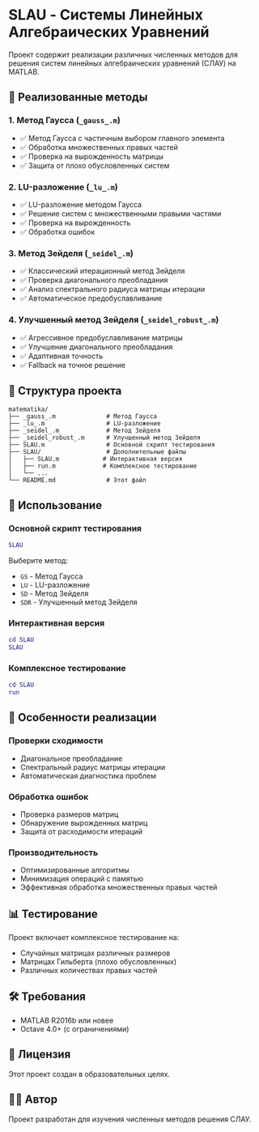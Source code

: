 # SLAU - Системы Линейных Алгебраических Уравнений

Проект содержит реализации различных численных методов для решения систем линейных алгебраических уравнений (СЛАУ) на MATLAB.

## 🚀 Реализованные методы

### 1. Метод Гаусса (`_gauss_.m`)
- ✅ Метод Гаусса с частичным выбором главного элемента
- ✅ Обработка множественных правых частей
- ✅ Проверка на вырожденность матрицы
- ✅ Защита от плохо обусловленных систем

### 2. LU-разложение (`_lu_.m`)
- ✅ LU-разложение методом Гаусса
- ✅ Решение систем с множественными правыми частями
- ✅ Проверка на вырожденность
- ✅ Обработка ошибок

### 3. Метод Зейделя (`_seidel_.m`)
- ✅ Классический итерационный метод Зейделя
- ✅ Проверка диагонального преобладания
- ✅ Анализ спектрального радиуса матрицы итерации
- ✅ Автоматическое предобуславливание

### 4. Улучшенный метод Зейделя (`_seidel_robust_.m`)
- ✅ Агрессивное предобуславливание матрицы
- ✅ Улучшение диагонального преобладания
- ✅ Адаптивная точность
- ✅ Fallback на точное решение

## 📁 Структура проекта

```
matematika/
├── _gauss_.m              # Метод Гаусса
├── _lu_.m                 # LU-разложение
├── _seidel_.m             # Метод Зейделя
├── _seidel_robust_.m      # Улучшенный метод Зейделя
├── SLAU.m                 # Основной скрипт тестирования
├── SLAU/                  # Дополнительные файлы
│   ├── SLAU.m            # Интерактивная версия
│   ├── run.m             # Комплексное тестирование
│   └── ...
└── README.md              # Этот файл
```

## 🎯 Использование

### Основной скрипт тестирования
```matlab
SLAU
```

Выберите метод:
- `GS` - Метод Гаусса
- `LU` - LU-разложение  
- `SD` - Метод Зейделя
- `SDR` - Улучшенный метод Зейделя

### Интерактивная версия
```matlab
cd SLAU
SLAU
```

### Комплексное тестирование
```matlab
cd SLAU
run
```

## 🔧 Особенности реализации

### Проверки сходимости
- Диагональное преобладание
- Спектральный радиус матрицы итерации
- Автоматическая диагностика проблем

### Обработка ошибок
- Проверка размеров матриц
- Обнаружение вырожденных матриц
- Защита от расходимости итераций

### Производительность
- Оптимизированные алгоритмы
- Минимизация операций с памятью
- Эффективная обработка множественных правых частей

## 📊 Тестирование

Проект включает комплексное тестирование на:
- Случайных матрицах различных размеров
- Матрицах Гильберта (плохо обусловленных)
- Различных количествах правых частей

## 🛠️ Требования

- MATLAB R2016b или новее
- Octave 4.0+ (с ограничениями)

## 📝 Лицензия

Этот проект создан в образовательных целях.

## 👨‍💻 Автор

Проект разработан для изучения численных методов решения СЛАУ.
